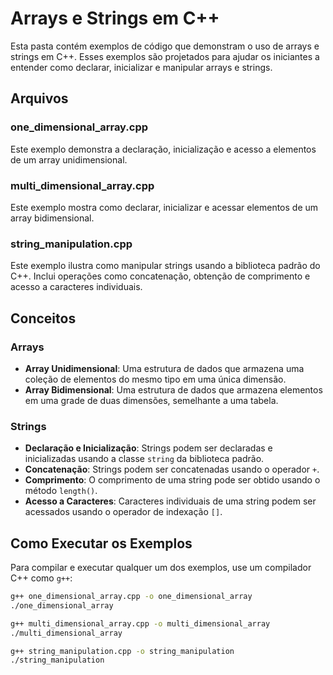 # Arrays e Strings em C++

Esta pasta contém exemplos de código que demonstram o uso de arrays e strings em C++. Esses exemplos são projetados para ajudar os iniciantes a entender como declarar, inicializar e manipular arrays e strings.

## Arquivos

### one_dimensional_array.cpp

Este exemplo demonstra a declaração, inicialização e acesso a elementos de um array unidimensional.

### multi_dimensional_array.cpp

Este exemplo mostra como declarar, inicializar e acessar elementos de um array bidimensional.

### string_manipulation.cpp

Este exemplo ilustra como manipular strings usando a biblioteca padrão do C++. Inclui operações como concatenação, obtenção de comprimento e acesso a caracteres individuais.

## Conceitos

### Arrays

- **Array Unidimensional**: Uma estrutura de dados que armazena uma coleção de elementos do mesmo tipo em uma única dimensão.
- **Array Bidimensional**: Uma estrutura de dados que armazena elementos em uma grade de duas dimensões, semelhante a uma tabela.

### Strings

- **Declaração e Inicialização**: Strings podem ser declaradas e inicializadas usando a classe `string` da biblioteca padrão.
- **Concatenação**: Strings podem ser concatenadas usando o operador `+`.
- **Comprimento**: O comprimento de uma string pode ser obtido usando o método `length()`.
- **Acesso a Caracteres**: Caracteres individuais de uma string podem ser acessados usando o operador de indexação `[]`.

## Como Executar os Exemplos

Para compilar e executar qualquer um dos exemplos, use um compilador C++ como `g++`:

```sh
g++ one_dimensional_array.cpp -o one_dimensional_array
./one_dimensional_array

g++ multi_dimensional_array.cpp -o multi_dimensional_array
./multi_dimensional_array

g++ string_manipulation.cpp -o string_manipulation
./string_manipulation
